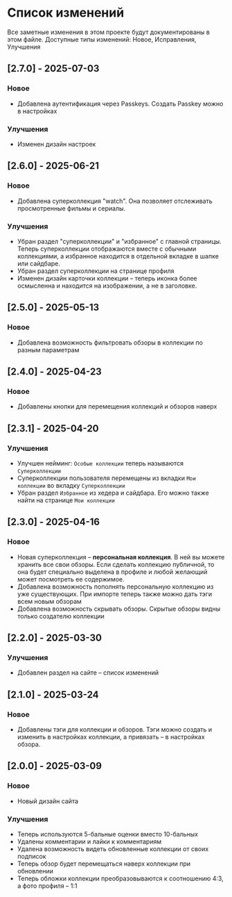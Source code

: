 # Список изменений
Все заметные изменения в этом проекте будут документированы в этом файле.
Доступные типы изменений: Новое, Исправления, Улучшения

## [2.7.0] - 2025-07-03

### Новое
- Добавлена аутентификация через Passkeys. Создать Passkey можно в настройках

### Улучшения
- Изменен дизайн настроек



## [2.6.0] - 2025-06-21

### Новое
- Добавлена суперколлекция "watch". Она позволяет отслеживать просмотренные фильмы и сериалы.

### Улучшения
- Убран раздел "суперколлекции" и "избранное" с главной страницы. Теперь суперколлекции отображаются вместе с обычными коллекциями, а избранное находится в отдельной вкладке в шапке или сайдбаре.
- Убран раздел суперколлекции на странице профиля
- Изменен дизайн карточки коллекции – теперь иконка более осмысленна и находится на изображении, а не в заголовке. 



## [2.5.0] - 2025-05-13

### Новое
- Добавлена возможность фильтровать обзоры в коллекции по разным параметрам



## [2.4.0] - 2025-04-23

### Новое
- Добавлены кнопки для перемещения коллекций и обзоров наверх


## [2.3.1] - 2025-04-20

### Улучшения
- Улучшен нейминг: `Особые коллекции` теперь называются `Суперколлекции`
- Суперколлекции пользователя перемещены из вкладки `Мои коллекции` во вкладку `Суперколлекции`
- Убран раздел `Избранное` из хедера и сайдбара. Его можно также найти на странице `Мои коллекции`

## [2.3.0] - 2025-04-16

### Новое
- Новая суперколлекция – **персональная коллекция**. В ней вы можете хранить все свои обзоры. Если сделать коллекцию публичной, то она будет специально выделена в профиле и любой желающий может посмотреть ее содержимое.
- Добавлена возможность пополнять персональную коллекцию из уже существующих. При импорте теперь также можно дать тэги всем новым обзорам
- Добавлена возможность скрывать обзоры. Скрытые обзоры видны только создателю коллекции


## [2.2.0] - 2025-03-30

### Улучшения
- Добавлен раздел на сайте – список изменений


## [2.1.0] - 2025-03-24

### Новое
- Добавлены тэги для коллекции и обзоров. Тэги можно создать и изменить в настройках коллекции, а привязать – в настройках обзора.


## [2.0.0] - 2025-03-09

### Новое
- Новый дизайн сайта

### Улучшения
- Теперь используются 5-бальные оценки вместо 10-бальных
- Удалены комментарии и лайки к комментариям
- Удалена возможность видеть обновленные коллекции от своих подписок
- Теперь обзор будет перемещаться наверх коллекции при обновлении
- Теперь обложки коллекции преобразовываются к соотношению 4:3, а фото профиля – 1:1
